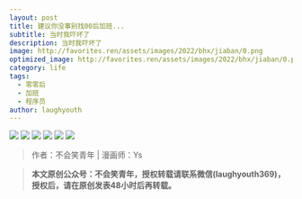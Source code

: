 ```yaml
---
layout: post
title: 建议你没事别找00后加班...
subtitle: 当时我吓坏了
description: 当时我吓坏了
image: http://favorites.ren/assets/images/2022/bhx/jiaban/0.png
optimized_image: http://favorites.ren/assets/images/2022/bhx/jiaban/0.png
category: life
tags:
  - 零零后
  - 加班
  - 程序员
author: laughyouth
---
```




![](http://favorites.ren/assets/images/2022/bhx/jiaban/1.jpg)
![](http://favorites.ren/assets/images/2022/bhx/jiaban/2.jpg)
![](http://favorites.ren/assets/images/2022/bhx/jiaban/3.jpg)
![](http://favorites.ren/assets/images/2022/bhx/jiaban/4.jpg)
![](http://favorites.ren/assets/images/2022/bhx/jiaban/5.jpg)
![](http://favorites.ren/assets/images/2022/bhx/jiaban/6.jpg)


>作者：不会笑青年 | 漫画师：Ys

>**本文原创公众号：不会笑青年，授权转载请联系微信(laughyouth369)，授权后，请在原创发表48小时后再转载。**